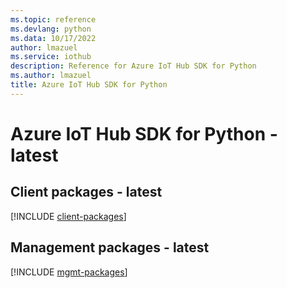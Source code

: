 ```yaml
---
ms.topic: reference
ms.devlang: python
ms.data: 10/17/2022
author: lmazuel
ms.service: iothub
description: Reference for Azure IoT Hub SDK for Python
ms.author: lmazuel
title: Azure IoT Hub SDK for Python
---
```

# Azure IoT Hub SDK for Python - latest

## Client packages - latest
[!INCLUDE [client-packages](iot-hub-client-index.md)]
## Management packages - latest
[!INCLUDE [mgmt-packages](iot-hub-mgmt-index.md)]